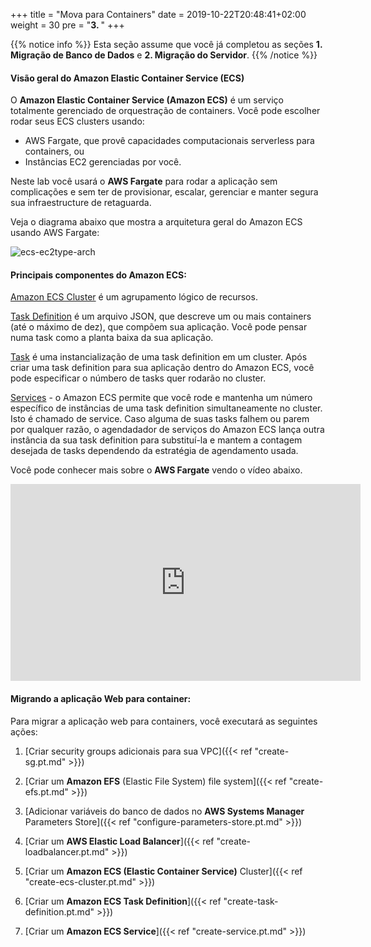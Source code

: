 +++
title = "Mova para Containers"
date = 2019-10-22T20:48:41+02:00
weight = 30
pre = "<b>3. </b>"
+++

{{% notice info %}}
Esta seção assume que você já completou as seções **1. Migração de Banco de Dados** e **2. Migração do Servidor**.
{{% /notice %}}


#### Visão geral do Amazon Elastic Container Service (ECS)

O **Amazon Elastic Container Service (Amazon ECS)** é um serviço totalmente gerenciado de orquestração de containers. Você pode escolher rodar seus ECS clusters usando:    

- AWS Fargate, que provê capacidades computacionais serverless para containers, ou   
- Instâncias EC2 gerenciadas por você.

Neste lab você usará o **AWS Fargate** para rodar a aplicação sem complicações e sem ter de provisionar, escalar, gerenciar e manter segura sua infraestructure de retaguarda.

Veja o diagrama abaixo que mostra a arquitetura geral do Amazon ECS usando AWS Fargate:

![ecs-ec2type-arch](/ecs/overview-fargate.png)

#### Principais componentes do Amazon ECS:

<a href="https://docs.aws.amazon.com/AmazonECS/latest/developerguide/clusters.html" target="_blank" rel="noopener noreferrer">Amazon ECS Cluster</a> é um agrupamento lógico de recursos.

<a href="https://docs.aws.amazon.com/AmazonECS/latest/developerguide/task_definitions.html" target="_blank" rel="noopener noreferrer">Task Definition</a> é um arquivo JSON, que descreve um ou mais containers (até o máximo de dez), que compõem sua aplicação. Você pode pensar numa task como a planta baixa da sua aplicação.

<a href="https://docs.aws.amazon.com/AmazonECS/latest/developerguide/scheduling_tasks.html" target="_blank" rel="noopener noreferrer">Task</a> é uma instancialização de uma task definition em um cluster. Após criar uma task definition para sua aplicação dentro do Amazon ECS, você pode especificar o númbero de tasks quer rodarão no cluster.

<a href="https://docs.aws.amazon.com/AmazonECS/latest/developerguide/ecs_services.html" target="_blank" rel="noopener noreferrer">Services</a> - o Amazon ECS permite que você rode e  mantenha um número específico de instâncias de uma task definition simultaneamente no cluster. Isto é chamado de service. Caso alguma de suas tasks falhem ou parem por qualquer razão, o agendadador de serviços do Amazon ECS lança outra instância da sua task definition para substituí-la e mantem a contagem desejada de tasks dependendo da estratégia de agendamento usada.

Você pode conhecer mais sobre o **AWS Fargate** vendo o vídeo abaixo.
<center>
<iframe width="560" height="315" src="https://www.youtube-nocookie.com/embed/IEvLkwdFgnU" frameborder="0" allow="accelerometer; autoplay; encrypted-media; gyroscope; picture-in-picture" allowfullscreen></iframe>
</center>

#### Migrando a aplicação Web para container:


Para migrar a aplicação web para containers, você executará as seguintes ações:

1. [Criar security groups adicionais para sua VPC]({{< ref "create-sg.pt.md" >}})

2. [Criar um **Amazon EFS** (Elastic File System) file system]({{< ref "create-efs.pt.md" >}})

3. [Adicionar variáveis do banco de dados no **AWS Systems Manager** Parameters Store]({{< ref "configure-parameters-store.pt.md" >}})

4. [Criar um **AWS Elastic Load Balancer**]({{< ref "create-loadbalancer.pt.md" >}})

5. [Criar um **Amazon ECS (Elastic Container Service)** Cluster]({{< ref "create-ecs-cluster.pt.md" >}})

6. [Criar um **Amazon ECS Task Definition**]({{< ref "create-task-definition.pt.md" >}})

7. [Criar um **Amazon ECS Service**]({{< ref "create-service.pt.md" >}})
